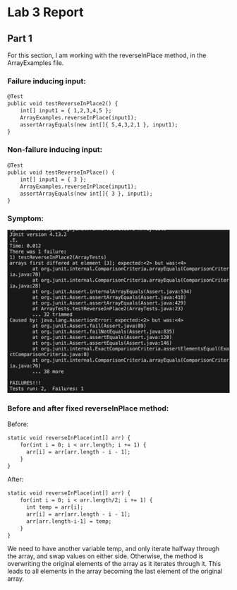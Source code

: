# Lab 3 Report

## Part 1

For this section, I am working with the reverseInPlace method, in the ArrayExamples file. 

### Failure inducing input: 
```
@Test 
public void testReverseInPlace2() {
    int[] input1 = { 1,2,3,4,5 };
    ArrayExamples.reverseInPlace(input1);
    assertArrayEquals(new int[]{ 5,4,3,2,1 }, input1);
}
```
### Non-failure inducing input: 
```
@Test 
public void testReverseInPlace() {
    int[] input1 = { 3 };
    ArrayExamples.reverseInPlace(input1);
    assertArrayEquals(new int[]{ 3 }, input1);
}
```
### Symptom: 
![Image](lab3ss1.png)

### Before and after fixed reverseInPlace method: 
Before: 
```
static void reverseInPlace(int[] arr) {
    for(int i = 0; i < arr.length; i += 1) {
      arr[i] = arr[arr.length - i - 1];
    }
}
```
After:
```
static void reverseInPlace(int[] arr) {
    for(int i = 0; i < arr.length/2; i += 1) {
      int temp = arr[i]; 
      arr[i] = arr[arr.length - i - 1];
      arr[arr.length-i-1] = temp; 
    }
}
```
We need to have another variable temp, and only iterate halfway through the array, and swap values on either side. Otherwise, the method is overwriting the original elements of the array as it iterates through it. This leads to all elements in the array becoming the last element of the original array.




